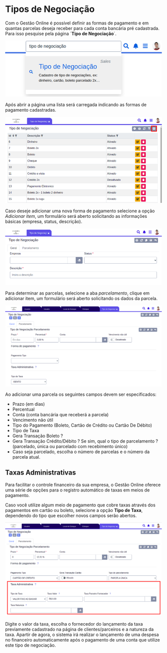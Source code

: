# Tipos de Negociação

Com o Gestão Online é possível definir as formas de pagamento e em quantas parcelas deseja receber para cada conta bancária pré cadastrada. Para isso pesquise pela página ´**Tipo de Negociação**´.

![](/ERP/assets/manuais_de_uso/formas_de_pagamento/1_pagamento.png)

Após abrir a página uma lista será carregada indicando as formas de pagamento cadastradas.

![](/ERP/assets/manuais_de_uso/formas_de_pagamento/2_pagamento.png)

Caso deseje adicionar uma nova forma de pagamento selecione a opção *Adicionar item*, um formulário será aberto solicitando as informações básicas (empresa, status, descrição).

![](/ERP/assets/manuais_de_uso/formas_de_pagamento/3_pagamento.png)

Para determinar as parcelas, selecione a aba *parcelamento*, clique em adicionar item, um formulário será aberto solicitando os dados da parcela.

![](/ERP/assets/manuais_de_uso/formas_de_pagamento/4_pagamento.png)

Ao adicionar uma parcela os seguintes campos devem ser especificados:

* Prazo \(em dias\)
* Percentual
* Conta \(conta bancária que receberá a parcela\)
* Vencimento não útil
* Tipo do Pagamento (Boleto, Cartão de Crédito ou Cartão De Débito)
* Tipo de Taxa
* Gera Transação Boleto ?
* Gera Transação Crédito/Débito ? Se sim, qual o tipo de parcelamento ? (parcelado, única ou parcelado com recebimento único)
* Caso seja parcelado, escolha o número de parcelas e o número da parcela atual.

## Taxas Administrativas

Para facilitar o controle financeiro da sua empresa, o Gestão Online oferece uma série de opções para o registro automático de taxas em meios de pagamento.

Caso você utilize algum meio de pagamento que cobre taxas através dos pagamentos em cartão ou boleto, selecione a opção **Tipo de Taxa**, dependendo do tipo que escolher novos campos serão abertos.

![](/ERP/assets/manuais_de_uso/formas_de_pagamento/5_pagamento.png)

Digite o valor da taxa, escolha o fornecedor do lançamento da taxa previamente cadastrado na página de clientes/parceiros e a natureza da taxa. Apartir de agora, o sistema irá realizar o lançamento de uma despesa no financeiro automaticamente após o pagamento de uma conta que utilize este tipo de negociação.
